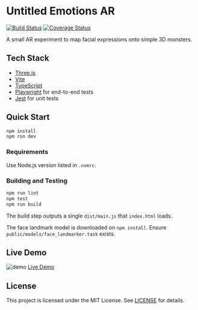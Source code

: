 # Untitled Emotions AR

[![Build Status](https://img.shields.io/badge/build-passing-brightgreen.svg)](#)
[![Coverage Status](https://img.shields.io/badge/coverage-100%25-brightgreen.svg)](#)

A small AR experiment to map facial expressions onto simple 3D monsters.

## Tech Stack
- [Three.js](https://threejs.org/)
- [Vite](https://vitejs.dev/)
- [TypeScript](https://www.typescriptlang.org/)
- [Playwright](https://playwright.dev/) for end-to-end tests
- [Jest](https://jestjs.io/) for unit tests

## Quick Start
```bash
npm install
npm run dev
```

### Requirements
Use Node.js version listed in `.nvmrc`.

### Building and Testing
```bash
npm run lint
npm test
npm run build
```

The build step outputs a single `dist/main.js` that `index.html` loads.

The face landmark model is downloaded on `npm install`. Ensure `public/models/face_landmarker.task` exists.

## Live Demo
![demo](docs/demo.gif)
[Live Demo](https://<username>.github.io/untitled-emotions-ar/)

## License
This project is licensed under the MIT License. See [LICENSE](LICENSE) for details.
